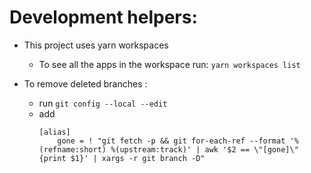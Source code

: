


# Development helpers:

- This project uses yarn workspaces

    -  To see all the apps in the workspace run: `yarn workspaces list`

- To remove deleted branches :
    - run `git config --local --edit`
    -   add
        ```
        [alias]
            gone = ! "git fetch -p && git for-each-ref --format '%(refname:short) %(upstream:track)' | awk '$2 == \"[gone]\" {print $1}' | xargs -r git branch -D"
        ```
